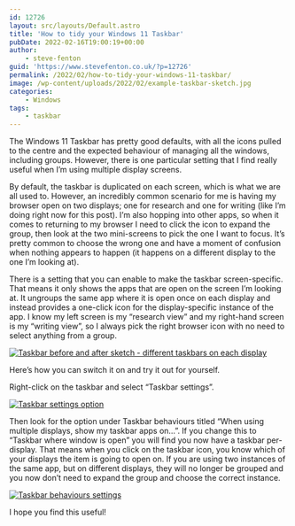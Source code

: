```yaml
---
id: 12726
layout: src/layouts/Default.astro
title: 'How to tidy your Windows 11 Taskbar'
pubDate: 2022-02-16T19:00:19+00:00
author:
    - steve-fenton
guid: 'https://www.stevefenton.co.uk/?p=12726'
permalink: /2022/02/how-to-tidy-your-windows-11-taskbar/
image: /wp-content/uploads/2022/02/example-taskbar-sketch.jpg
categories:
    - Windows
tags:
    - taskbar
---
```


The Windows 11 Taskbar has pretty good defaults, with all the icons pulled to the centre and the expected behaviour of managing all the windows, including groups. However, there is one particular setting that I find really useful when I’m using multiple display screens.

By default, the taskbar is duplicated on each screen, which is what we are all used to. However, an incredibly common scenario for me is having my browser open on two displays; one for research and one for writing (like I’m doing right now for this post). I’m also hopping into other apps, so when it comes to returning to my browser I need to click the icon to expand the group, then look at the two mini-screens to pick the one I want to focus. It’s pretty common to choose the wrong one and have a moment of confusion when nothing appears to happen (it happens on a different display to the one I’m looking at).

There is a setting that you can enable to make the taskbar screen-specific. That means it only shows the apps that are open on the screen I’m looking at. It ungroups the same app where it is open once on each display and instead provides a one-click icon for the display-specific instance of the app. I know my left screen is my “research view” and my right-hand screen is my “writing view”, so I always pick the right browser icon with no need to select anything from a group.

[![Taskbar before and after sketch - different taskbars on each display](https://www.stevefenton.co.uk/wp-content/uploads/2022/02/example-taskbar-sketch-1024x916.jpg)](https://www.stevefenton.co.uk/?attachment_id=12730)

Here’s how you can switch it on and try it out for yourself.

Right-click on the taskbar and select “Taskbar settings”.

[![Taskbar settings option](https://www.stevefenton.co.uk/wp-content/uploads/2022/02/taskbar-settings.jpg)](https://www.stevefenton.co.uk/?attachment_id=12727)

Then look for the option under Taskbar behaviours titled “When using multiple displays, show my taskbar apps on…”. If you change this to “Taskbar where window is open” you will find you now have a taskbar per-display. That means when you click on the taskbar icon, you know which of your displays the item is going to open on. If you are using two instances of the same app, but on different displays, they will no longer be grouped and you now don’t need to expand the group and choose the correct instance.

[![Taskbar behaviours settings](https://www.stevefenton.co.uk/wp-content/uploads/2022/02/taskbar-behaviours-1024x539.jpg)](https://www.stevefenton.co.uk/?attachment_id=12728)

I hope you find this useful!